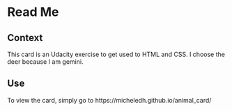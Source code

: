 <h1> Read Me </h1>

<h2> Context </h2>

<p> This card is an Udacity exercise to get used to HTML and CSS. I choose the deer because I am gemini. </p>

<h2> Use </h2>

<p> To view the card, simply go to https://micheledh.github.io/animal_card/ </p>